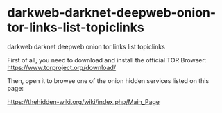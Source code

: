 # darkweb-darknet-deepweb-onion-tor-links-list-topiclinks
darkweb darknet deepweb onion tor links list topiclinks

First of all, you need to download and install the official TOR Browser:
https://www.torproject.org/download/

Then, open it to browse one of the onion hidden services listed on this page: 

https://thehidden-wiki.org/wiki/index.php/Main_Page
